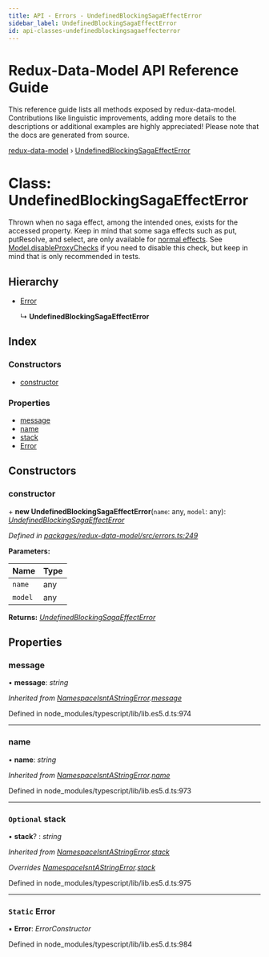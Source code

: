 ```yaml
---
title: API - Errors - UndefinedBlockingSagaEffectError
sidebar_label: UndefinedBlockingSagaEffectError
id: api-classes-undefinedblockingsagaeffecterror
---
```


# Redux-Data-Model API Reference Guide

This reference guide lists all methods exposed by redux-data-model. Contributions like linguistic improvements, adding
more details to the descriptions or additional examples are highly appreciated! Please note that the docs are
generated from source.

[redux-data-model](../README.md) › [UndefinedBlockingSagaEffectError](undefinedblockingsagaeffecterror.md)

# Class: UndefinedBlockingSagaEffectError

Thrown when no saga effect, among the intended ones, exists for the accessed property.
Keep in mind that some saga effects such as put, putResolve, and select, are only available for
[normal effects](../interfaces/modeloptions.md#optional-effects). See [Model.disableProxyChecks](model.md#static-disableproxychecks) if you need to
disable this check, but keep in mind that is only recommended in tests.

## Hierarchy

* [Error](namespaceisntastringerror.md#static-error)

  ↳ **UndefinedBlockingSagaEffectError**

## Index

### Constructors

* [constructor](undefinedblockingsagaeffecterror.md#constructor)

### Properties

* [message](undefinedblockingsagaeffecterror.md#message)
* [name](undefinedblockingsagaeffecterror.md#name)
* [stack](undefinedblockingsagaeffecterror.md#optional-stack)
* [Error](undefinedblockingsagaeffecterror.md#static-error)

## Constructors

###  constructor

\+ **new UndefinedBlockingSagaEffectError**(`name`: any, `model`: any): *[UndefinedBlockingSagaEffectError](undefinedblockingsagaeffecterror.md)*

*Defined in [packages/redux-data-model/src/errors.ts:249](https://github.com/kayak/redux-data-model/blob/1e00ebf/packages/redux-data-model/src/errors.ts#L249)*

**Parameters:**

Name | Type |
------ | ------ |
`name` | any |
`model` | any |

**Returns:** *[UndefinedBlockingSagaEffectError](undefinedblockingsagaeffecterror.md)*

## Properties

###  message

• **message**: *string*

*Inherited from [NamespaceIsntAStringError](namespaceisntastringerror.md).[message](namespaceisntastringerror.md#message)*

Defined in node_modules/typescript/lib/lib.es5.d.ts:974

___

###  name

• **name**: *string*

*Inherited from [NamespaceIsntAStringError](namespaceisntastringerror.md).[name](namespaceisntastringerror.md#name)*

Defined in node_modules/typescript/lib/lib.es5.d.ts:973

___

### `Optional` stack

• **stack**? : *string*

*Inherited from [NamespaceIsntAStringError](namespaceisntastringerror.md).[stack](namespaceisntastringerror.md#optional-stack)*

*Overrides [NamespaceIsntAStringError](namespaceisntastringerror.md).[stack](namespaceisntastringerror.md#optional-stack)*

Defined in node_modules/typescript/lib/lib.es5.d.ts:975

___

### `Static` Error

▪ **Error**: *ErrorConstructor*

Defined in node_modules/typescript/lib/lib.es5.d.ts:984

